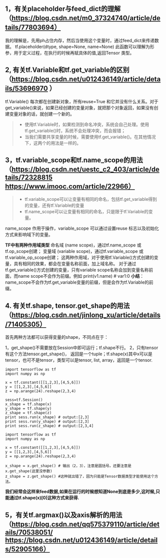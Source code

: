 ## 1，有关placeholder与feed_dict的理解（https://blog.csdn.net/m0_37324740/article/details/77803694）
我的理解是，先用ph占住内存，然后当使用这个变量时，通过feed_dict来传递数据。
tf.placeholder(dtype, shape=None, name=None) 此函数可以理解为形参，用于定义过程，在执行的时候再赋具体的值,返回Tensor 类型。
## 2, 有关tf.Variable和tf.get_variable的区别（https://blog.csdn.net/u012436149/article/details/53696970  ）
tf.Variable() 每次都在创建新对象，所有reuse=True 和它并没有什么关系。对于get_variable()来说，如果已经创建的变量对象，就把那个对象返回，如果没有创建变量对象的话，就创建一个新的。

>* 使用tf.Variable时，如果检测到命名冲突，系统会自己处理。使用tf.get_variable()时，系统不会处理冲突，而会报错；
>* 当我们需要共享变量的时候，需要使用tf.get_variable()。在其他情况下，这两个的用法是一样的。
## 3，tf.variable_scope和tf.name_scope的用法（https://blog.csdn.net/uestc_c2_403/article/details/72328815 https://www.imooc.com/article/22966）
>* tf.variable_scope可以让变量有相同的命名，包括tf.get_variable得到的变量，还有tf.Variable的变量
>* tf.name_scope可以让变量有相同的命名，只是限于tf.Variable的变量。

name_scope 作用于操作，variable_scope 可以通过设置reuse 标志以及初始化方式来影响域下的变量。

**TF中有两种作用域类型**
命名域 (name scope)，通过tf.name_scope 或 tf.op_scope创建；
变量域 (variable scope)，通过tf.variable_scope 或 tf.variable_op_scope创建；
这两种作用域，对于使用tf.Variable()方式创建的变量，具有相同的效果，都会在变量名称前面，加上域名称。
对于通过tf.get_variable()方式创建的变量，只有variable scope名称会加到变量名称前面，而name scope不会作为前缀。例如 print(v1.name) # var1:0
**小结**：name_scope不会作为tf.get_variable变量的前缀，但是会作为tf.Variable的前缀。

## 4. 有关tf.shape, tensor.get_shape的用法（https://blog.csdn.net/jinlong_xu/article/details/71405305）
首先两种方法都可以获得变量的shape，不同点在于：

1，get_shape()不需要放在Session中即可运行；tf.shape不行。
2，只有tensor有这个方法tensor.get_shape()， 返回是一个tuple；tf.shape(x)其中x可以是tensor，也可不是tensor，类型可以是tensor, list, array，返回是一个tensor.
```
import tensorflow as tf
import numpy as np

x = tf.constant([[1,2,3],[4,5,6]])
y = [[1,2,3],[4,5,6]]
z = np.arange(24).reshape(2,3,4)

sess=tf.Session()
x_shape = tf.shape(x)
y_shape = tf.shape(y)
z_shape = tf.shape(z)
print sess.run(x_shape) # output:[2,3]
print sess.run(y_shape) # output:[2,3]
print sess.run(z_shape) # output:[2,3,4]
```
```
import tensorflow as tf
import numpy as np

x = tf.constant([[1,2,3],[4,5,6]])
y = [[1,2,3],[4,5,6]]
z = np.arange(24).reshape(2,3,4)

x_shape = x.get_shape() # 输出（2，3），注意是圆括号。还要注意是x.get_shape(这里没参数)
z_shape = z.get_shape() #这种就出错了，因为只能是Tensor数据类型才能使用这个方法。
```
**我们经常会这样来feed数据,如果在运行的时候想知道None到底是多少,这时候,只能通过tf.shape(x)[0]这种方式来获得.**


## 5，有关tf.argmax()以及axis解析的用法（https://blog.csdn.net/qq575379110/article/details/70538051/ https://blog.csdn.net/u012436149/article/details/52905166）


